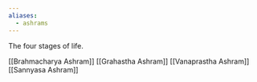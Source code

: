 ```yaml
---
aliases:
  - ashrams
---
```

The four stages of life.

[[Brahmacharya Ashram]]
[[Grahastha Ashram]]
[[Vanaprastha Ashram]]
[[Sannyasa Ashram]]